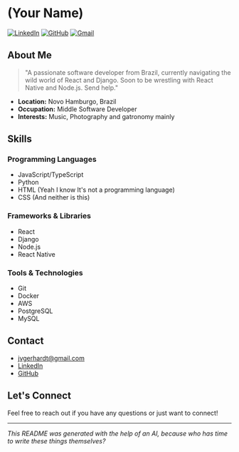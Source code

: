  # (Your Name)
 

 [![LinkedIn](https://img.shields.io/badge/LinkedIn-%230077B5.svg?style=for-the-badge&logo=linkedin&logoColor=white)](https://www.linkedin.com/in/vitor-gerhardt-253143210/)
 [![GitHub](https://img.shields.io/badge/GitHub-%23121011.svg?style=for-the-badge&logo=github&logoColor=white)](https://github.com/londonplayer)
 [![Gmail](https://img.shields.io/badge/Gmail-D14836?style=for-the-badge&logo=gmail&logoColor=white)](mailto:jvgerhardt@gmail.com)
 

 ## About Me
 

 > "A passionate software developer from Brazil, currently navigating the wild
 > world of React and Django. Soon to be wrestling with React Native and
 > Node.js. Send help."
 

 *  **Location:** Novo Hamburgo, Brazil
 *  **Occupation:** Middle Software Developer
 *  **Interests:** Music, Photography and gatronomy mainly
 

 ## Skills
 

 ### Programming Languages
 

 *  JavaScript/TypeScript
 *  Python
 *  HTML (Yeah I know It's not a programming language)
 *  CSS (And neither is this)
 

 ### Frameworks & Libraries
 

 *  React
 *  Django
 *  Node.js
 *  React Native
 

 ### Tools & Technologies
 

 *  Git
 *  Docker
 *  AWS
 *  PostgreSQL
 *  MySQL
 

 ## Contact
 

 *  jvgerhardt@gmail.com
 *  [LinkedIn](https://www.linkedin.com/in/vitor-gerhardt-253143210/)
 *  [GitHub](https://github.com/londonplayer)
 

 ## Let's Connect
 

 Feel free to reach out if you have any questions or just want to connect!
 

 ---
 

 _This README was generated with the help of an AI, because who has time to
 write these things themselves?_
